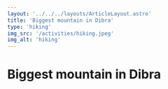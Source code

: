 ```yaml
---
layout: '../../../layouts/ArticleLayout.astro'
title: 'Biggest mountain in Dibra'
type: 'hiking'
img_src: '/activities/hiking.jpeg'
img_alt: 'hiking'
---
```


# Biggest mountain in Dibra
